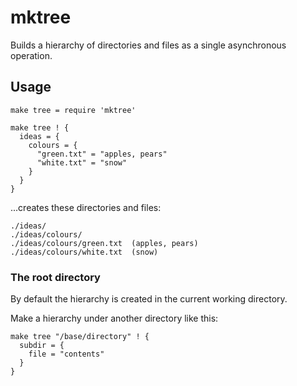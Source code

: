 # mktree

Builds a hierarchy of directories and files as a single asynchronous operation.

## Usage

    make tree = require 'mktree'
  
    make tree ! {
      ideas = {
        colours = {
          "green.txt" = "apples, pears"
          "white.txt" = "snow"
        }
      }
    }
    
...creates these directories and files:

    ./ideas/
    ./ideas/colours/
    ./ideas/colours/green.txt  (apples, pears)
    ./ideas/colours/white.txt  (snow)

### The root directory

By default the hierarchy is created in the current working directory.

Make a hierarchy under another directory like this:

    make tree "/base/directory" ! {
      subdir = {
        file = "contents"
      }
    }

